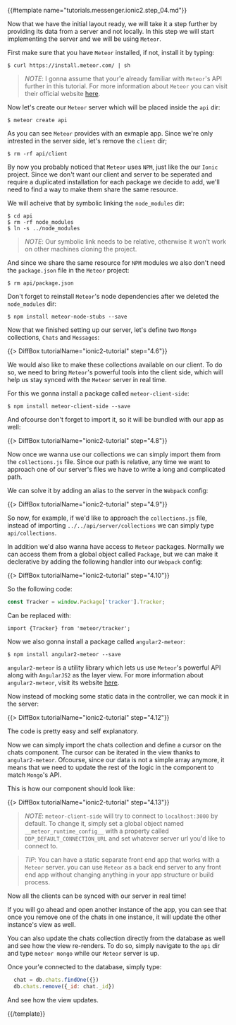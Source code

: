 {{#template name="tutorials.messenger.ionic2.step_04.md"}}

Now that we have the initial layout ready, we will take it a step further by providing its data from a server and not locally. In this step we will start implementing the server and we will be using `Meteor`.

First make sure that you have `Meteor` installed, if not, install it by typing:

    $ curl https://install.meteor.com/ | sh

> *NOTE*: I gonna assume that your'e already familiar with `Meteor`'s API further in this tutorial. For more information about `Meteor` you can visit their official website [here](meteor.com).

Now let's create our `Meteor` server which will be placed inside the `api` dir:

    $ meteor create api

As you can see `Meteor` provides with an exmaple app. Since we're only intrested in the server side, let's remove the `client` dir;

    $ rm -rf api/client

By now you probably noticed that `Meteor` uses `NPM`, just like the our `Ionic` project. Since we don't want our client and server to be seperated and require a duplicated installation for each package we decide to add, we'll need to find a way to make them share the same resource.

We will acheive that by symbolic linking the `node_modules` dir:

    $ cd api
    $ rm -rf node_modules
    $ ln -s ../node_modules

> *NOTE*: Our symbolic link needs to be relative, otherwise it won't work on other machines cloning the project.

And since we share the same resource for `NPM` modules we also don't need the `package.json` file in the `Meteor` project:

    $ rm api/package.json

Don't forget to reinstall `Meteor`'s node dependencies after we deleted the `node_modules` dir:

    $ npm install meteor-node-stubs --save

Now that we finished setting up our server, let's define two `Mongo` collections, `Chats` and `Messages`:

{{> DiffBox tutorialName="ionic2-tutorial" step="4.6"}}

We would also like to make these collections available on our client. To do so, we need to bring `Meteor`'s powerful tools into the client side, which will help us stay synced with the `Meteor` server in real time.

For this we gonna install a package called `meteor-client-side`:

    $ npm install meteor-client-side --save

And ofcourse don't forget to import it, so it will be bundled with our app as well:

{{> DiffBox tutorialName="ionic2-tutorial" step="4.8"}}

Now once we wanna use our collections we can simply import them from the `collections.js` file. Since our path is relative, any time we want to approach one of our server's files we have to write a long and complicated path.

We can solve it by adding an alias to the server in the `Webpack` config:

{{> DiffBox tutorialName="ionic2-tutorial" step="4.9"}}

So now, for example, if we'd like to approach the `collections.js` file, instead of importing `../../api/server/collections` we can simply type `api/collections`.

In addition we'd also wanna have access to `Meteor` packages. Normally we can access them from a global object called `Package`, but we can make it declerative by adding the following handler into our `Webpack` config:

{{> DiffBox tutorialName="ionic2-tutorial" step="4.10"}}

So the following code:

```js
const Tracker = window.Package['tracker'].Tracker;
```

Can be replaced with:

```
import {Tracker} from 'meteor/tracker';
```

Now we also gonna install a package called `angular2-meteor`:

    $ npm install angular2-meteor --save

`angular2-meteor` is a utility library which lets us use `Meteor`'s powerful API along with `AngularJS2` as the layer view. For more information about `angular2-meteor`, visit its website [here](angular-meteor.com).

Now instead of mocking some static data in the controller, we can mock it in the server:

{{> DiffBox tutorialName="ionic2-tutorial" step="4.12"}}

The code is pretty easy and self explanatory.

Now we can simply import the chats collection and define a cursor on the chats component. The cursor can be iterated in the view thanks to `angular2-meteor`. Ofcourse, since our data is not a simple array anymore, it means that we need to update the rest of the logic in the component to match `Mongo`'s API.

This is how our component should look like:

{{> DiffBox tutorialName="ionic2-tutorial" step="4.13"}}

> *NOTE*: `meteor-client-side` will try to connect to `localhost:3000` by default. To change it, simply set a global object named `__meteor_runtime_config__` with a property called `DDP_DEFAULT_CONNECTION_URL` and set whatever server url you'd like to connect to.

> *TIP*: You can have a static separate front end app that works with a `Meteor` server. you can use `Meteor` as a back end server to any front end app without changing anything in your app structure or build process.

Now all the clients can be synced with our server in real time!

If you will go ahead and open another instance of the app, you can see that once you remove one of the chats in one instance, it will update the other instance's view as well.

You can also update the chats collection directly from the database as well and see how the view re-renders. To do so, simply navigate to the `api` dir and type `meteor mongo` while our `Meteor` server is up.

Once your'e connected to the database, simply type:

```js
  chat = db.chats.findOne({})
  db.chats.remove({_id: chat._id})
```

And see how the view updates.

{{/template}}